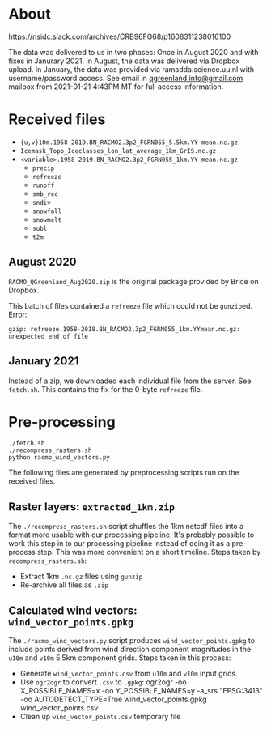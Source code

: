 # About

https://nsidc.slack.com/archives/CRB96FG68/p1608311238016100

The data was delivered to us in two phases: Once in August 2020 and with fixes
in Janurary 2021. In August, the data was delivered via Dropbox upload. In
January, the data was provided via ramadda.science.uu.nl with username/password
access. See email in qgreenland.info@gmail.com mailbox from 2021-01-21 4:43PM
MT for full access information.


# Received files

* `{u,v}10m.1958-2019.BN_RACMO2.3p2_FGRN055_5.5km.YY-mean.nc.gz`
* `Icemask_Topo_Iceclasses_lon_lat_average_1km_GrIS.nc.gz`
* `<variable>.1958-2019.BN_RACMO2.3p2_FGRN055_1km.YY-mean.nc.gz`
  * `precip`
  * `refreeze`
  * `runoff`
  * `smb_rec`
  * `sndiv`
  * `snowfall`
  * `snowmelt`
  * `subl`
  * `t2m`


## August 2020

`RACMO_QGreenland_Aug2020.zip` is the original package provided by Brice on Dropbox.

This batch of files contained a `refreeze` file which could not be `gunzip`ed. Error:

```
gzip: refreeze.1958-2018.BN_RACMO2.3p2_FGRN055_1km.YYmean.nc.gz: unexpected end of file
```


## January 2021

Instead of a zip, we downloaded each individual file from the server. See
`fetch.sh`. This contains the fix for the 0-byte `refreeze` file.


# Pre-processing

    ./fetch.sh
    ./recompress_rasters.sh
    python racmo_wind_vectors.py

The following files are generated by preprocessing scripts run on the received files.

## Raster layers: `extracted_1km.zip`

The `./recompress_rasters.sh` script shuffles the 1km netcdf files into a
format more usable with our processing pipeline. It's probably possible to work
this step in to our processing pipeline instead of doing it as a pre-process
step. This was more convenient on a short timeline. Steps taken by
`recompress_rasters.sh`:

* Extract 1km `.nc.gz` files using `gunzip`
* Re-archive all files as `.zip`


## Calculated wind vectors: `wind_vector_points.gpkg`

The `./racmo_wind_vectors.py` script produces `wind_vector_points.gpkg` to
include points derived from wind direction component magnitudes in the `u10m`
and `v10m` 5.5km component grids. Steps taken in this process:

* Generate `wind_vector_points.csv` from `u10m` and `v10m` input grids.
* Use `ogr2ogr` to convert `.csv` to `.gpkg`:
    ogr2ogr -oo X_POSSIBLE_NAMES=x -oo Y_POSSIBLE_NAMES=y -a_srs "EPSG:3413" -oo AUTODETECT_TYPE=True wind_vector_points.gpkg wind_vector_points.csv
* Clean up `wind_vector_points.csv` temporary file
